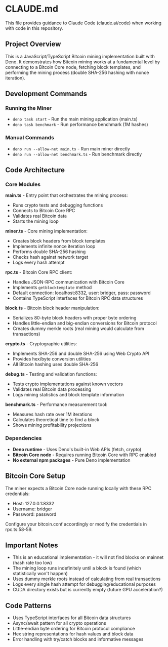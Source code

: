 # CLAUDE.md

This file provides guidance to Claude Code (claude.ai/code) when working with code in this repository.

## Project Overview

This is a JavaScript/TypeScript Bitcoin mining implementation built with Deno. It demonstrates how Bitcoin mining works at a fundamental level by connecting to a Bitcoin Core node, fetching block templates, and performing the mining process (double SHA-256 hashing with nonce iteration).

## Development Commands

### Running the Miner
- `deno task start` - Run the main mining application (main.ts)
- `deno task benchmark` - Run performance benchmark (1M hashes)

### Manual Commands
- `deno run --allow-net main.ts` - Run main miner directly
- `deno run --allow-net benchmark.ts` - Run benchmark directly

## Code Architecture

### Core Modules

**main.ts** - Entry point that orchestrates the mining process:
- Runs crypto tests and debugging functions
- Connects to Bitcoin Core RPC
- Validates real Bitcoin data
- Starts the mining loop

**miner.ts** - Core mining implementation:
- Creates block headers from block templates
- Implements infinite nonce iteration loop
- Performs double SHA-256 hashing
- Checks hash against network target
- Logs every hash attempt

**rpc.ts** - Bitcoin Core RPC client:
- Handles JSON-RPC communication with Bitcoin Core
- Implements `getblocktemplate` method
- Default connection: localhost:8332, user: bridger, pass: password
- Contains TypeScript interfaces for Bitcoin RPC data structures

**block.ts** - Bitcoin block header manipulation:
- Serializes 80-byte block headers with proper byte ordering
- Handles little-endian and big-endian conversions for Bitcoin protocol
- Creates dummy merkle roots (real mining would calculate from transactions)

**crypto.ts** - Cryptographic utilities:
- Implements SHA-256 and double SHA-256 using Web Crypto API
- Provides hex/byte conversion utilities
- All Bitcoin hashing uses double SHA-256

**debug.ts** - Testing and validation functions:
- Tests crypto implementations against known vectors
- Validates real Bitcoin data processing
- Logs mining statistics and block template information

**benchmark.ts** - Performance measurement tool:
- Measures hash rate over 1M iterations
- Calculates theoretical time to find a block
- Shows mining profitability projections

### Dependencies

- **Deno runtime** - Uses Deno's built-in Web APIs (fetch, crypto)
- **Bitcoin Core node** - Requires running Bitcoin Core with RPC enabled
- **No external npm packages** - Pure Deno implementation

## Bitcoin Core Setup

The miner expects a Bitcoin Core node running locally with these RPC credentials:
- Host: 127.0.0.1:8332
- Username: bridger
- Password: password

Configure your bitcoin.conf accordingly or modify the credentials in rpc.ts:58-59.

## Important Notes

- This is an educational implementation - it will not find blocks on mainnet (hash rate too low)
- The mining loop runs indefinitely until a block is found (which statistically won't happen)
- Uses dummy merkle roots instead of calculating from real transactions
- Logs every single hash attempt for debugging/educational purposes
- CUDA directory exists but is currently empty (future GPU acceleration?)

## Code Patterns

- Uses TypeScript interfaces for all Bitcoin data structures
- Async/await pattern for all crypto operations
- Little-endian byte ordering for Bitcoin protocol compliance
- Hex string representations for hash values and block data
- Error handling with try/catch blocks and informative messages